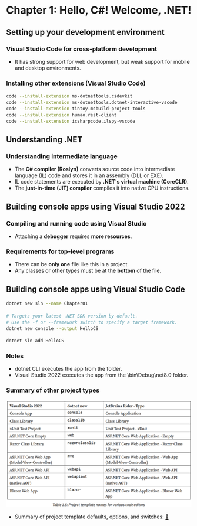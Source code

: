 # Chapter 1: Hello, C#! Welcome, .NET!

## Setting up your development environment
### Visual Studio Code for cross-platform development
* It has strong support for web development, but weak support for mobile and desktop environments.
### Installing other extensions (Visual Studio Code)
```bash
code --install-extension ms-dotnettools.csdevkit
code --install-extension ms-dotnettools.dotnet-interactive-vscode
code --install-extension tintoy.msbuild-project-tools
code --install-extension humao.rest-client
code --install-extension icsharpcode.ilspy-vscode
```

## Understanding .NET
### Understanding intermediate language
* The **C# compiler (Roslyn)** converts source code into intermediate language (IL) code and stores it in an assembly (DLL or EXE).
* IL code statements are executed by **.NET's virtual machine (CoreCLR)**.
* The **just-in-time (JIT) compiler** compiles it into native CPU instructions.

## Building console apps using Visual Studio 2022
### Compiling and running code using Visual Studio
* Attaching a **debugger** requires **more resources**.
### Requirements for top-level programs
* There can be **only one** file like this in a project.
* Any classes or other types must be at the **bottom** of the file.

## Building console apps using Visual Studio Code
```bash
dotnet new sln --name Chapter01

# Targets your latest .NET SDK version by default.
# Use the -f or --framework switch to specify a target framework.
dotnet new console --output HelloCS

dotnet sln add HelloCS
```
### Notes
* dotnet CLI executes the app from the <projectname> folder.
* Visual Studio 2022 executes the app from the <projectname>\bin\Debug\net8.0 folder.
### Summary of other project types
![Project template names for various code editors](images/project-template-names-for-various-code-editors.png)
* Summary of project template defaults, options, and switches: [🔗](https://github.com/markjprice/cs12dotnet8/blob/main/docs/ch01-project-options.md)

